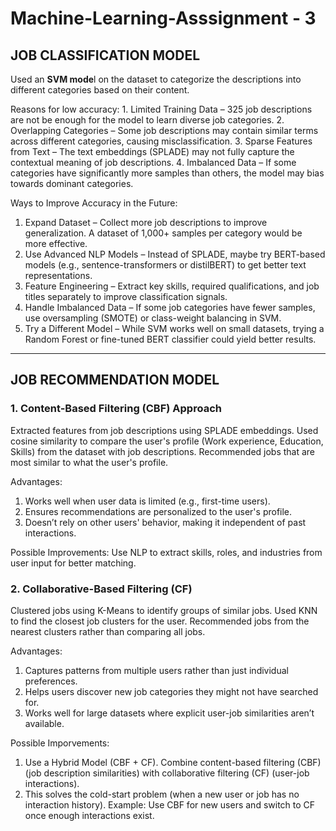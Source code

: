 # Machine-Learning-Asssignment - 3

## JOB CLASSIFICATION MODEL
Used an **SVM mode**l on the dataset to categorize the descriptions into different categories based on their content.

Reasons for low accuracy:
1️. Limited Training Data – 325 job descriptions are not be enough for the model to learn diverse job categories.
2️. Overlapping Categories – Some job descriptions may contain similar terms across different categories, causing misclassification.
3️. Sparse Features from Text – The text embeddings (SPLADE) may not fully capture the contextual meaning of job descriptions.
4️. Imbalanced Data – If some categories have significantly more samples than others, the model may bias towards dominant categories.

Ways to Improve Accuracy in the Future:
1. Expand Dataset – Collect more job descriptions to improve generalization. A dataset of 1,000+ samples per category would be more effective.
2. Use Advanced NLP Models – Instead of SPLADE, maybe try BERT-based models (e.g., sentence-transformers or distilBERT) to get better text representations.
3. Feature Engineering – Extract key skills, required qualifications, and job titles separately to improve classification signals.
4. Handle Imbalanced Data – If some job categories have fewer samples, use oversampling (SMOTE) or class-weight balancing in SVM.
5. Try a Different Model – While SVM works well on small datasets, trying a Random Forest or fine-tuned BERT classifier could yield better results.

---

## JOB RECOMMENDATION MODEL
### 1️. Content-Based Filtering (CBF) Approach
Extracted features from job descriptions using SPLADE embeddings.
Used cosine similarity to compare the user's profile (Work experience, Education, Skills) from the dataset with job descriptions.
Recommended jobs that are most similar to what the user's profile.

Advantages:
1. Works well when user data is limited (e.g., first-time users).
2. Ensures recommendations are personalized to the user's profile.
3. Doesn’t rely on other users' behavior, making it independent of past interactions.

Possible Improvements: Use NLP to extract skills, roles, and industries from user input for better matching.

### 2. Collaborative-Based Filtering (CF)
Clustered jobs using K-Means to identify groups of similar jobs.
Used KNN to find the closest job clusters for the user.
Recommended jobs from the nearest clusters rather than comparing all jobs.

Advantages:
1. Captures patterns from multiple users rather than just individual preferences.
2. Helps users discover new job categories they might not have searched for.
3. Works well for large datasets where explicit user-job similarities aren’t available.

Possible Imporvements: 
1. Use a Hybrid Model (CBF + CF). Combine content-based filtering (CBF) (job description similarities) with collaborative filtering (CF) (user-job interactions).
2. This solves the cold-start problem (when a new user or job has no interaction history).
Example: Use CBF for new users and switch to CF once enough interactions exist.
